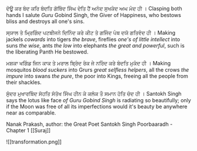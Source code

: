 ਦੋਊ ਕਰ ਬੰਦ ਕਰਿ ਬੰਦਤਿ ਗੋਬਿੰਦ ਸਿੰਘ ਦੇਤਿ ਹੈਂ ਅਨੰਦ ਸੁਖਕੰਦ ਅਘ ਮੰਦ ਹੀ ।
Clasping both hands I salute *Guru* Gobind Singh, the Giver of Happiness, who bestows bliss and destroys all one's sins.

ਸ੍ਯਾਲ ਤੇ ਮ੍ਰਿਗਿੰਦ ਪਟਬੀਜਨੇ ਦਿਨਿੰਦ ਕਰੇ ਕੀਟ ਤੇ ਗਜਿੰਦ ਪੰਥ ਦਯੋ ਗਤਿਵੰਦ ਹੀ ।
Making jackels *cowards* into tigers *the brave*, fireflies *one's of little intellect* into suns *the wise*, ants *the low* into elephants *the great and powerful*, such is the liberating Panth He bestowed.

ਮਸ਼ਕਾ ਖਗਿੰਡ ਜਿਨ ਕਾਕ ਤੇ ਮਰਾਲ ਬ੍ਰਿੰਦ ਰੰਕ ਜੇ ਨਰਿੰਦ ਕਰੇ ਬੰਦਤਿ ਮੁਕੰਦ ਹੀ ।
Making mosquitos *blood suckers* into Grurs *great selfless helpers*, all the crows *the impure* into swans *the pure*, the poor into Kings, freeing all the people from their shackles.

ਸੁੰਦਰ ਮੁਖਾਰਬਿੰਦ ਸੋਹਤਿ ਸੰਤੋਖ ਸਿੰਘ ਹੀਨ ਕੇ ਕਲੰਕ ਤੌ ਸਮਾਨ ਹੋਤਿ ਚੰਦ ਹੀ ।
Santokh Singh says the lotus like face *of Guru Gobind Singh* is radiating so beautifully; only if the Moon was free of all its imperfections would it's beauty be anywhere near as comparable.

Nanak Prakash, author: the Great Poet Santokh Singh
Poorbaaradh - Chapter 1
[[Suraj]]


![[transformation.png]]